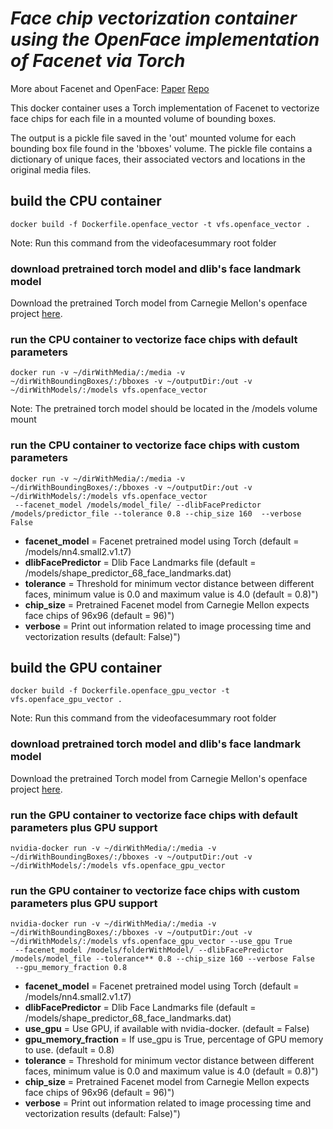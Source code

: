 # *Face chip vectorization container using the OpenFace implementation of Facenet via Torch*
More about Facenet and OpenFace: 
[Paper](https://arxiv.org/pdf/1503.03832.pdf)
[Repo](https://github.com/cmusatyalab/openface)

This docker container uses a Torch implementation of Facenet to vectorize face chips for each file in a mounted volume of bounding boxes.  

The output is a pickle file saved in the 'out' mounted volume for each bounding box file found in the 'bboxes' volume. The pickle file contains a dictionary of unique faces, their associated vectors and locations in the original media files.

## build the CPU container

```Shell
docker build -f Dockerfile.openface_vector -t vfs.openface_vector .
```

Note: Run this command from the videofacesummary root folder

### download pretrained torch model and dlib's face landmark model

Download the pretrained Torch model from Carnegie Mellon's openface project [here](https://storage.cmusatyalab.org/openface-models/nn4.small2.v1.t7). 

### run the CPU container to vectorize face chips with default parameters

```Shell
docker run -v ~/dirWithMedia/:/media -v ~/dirWithBoundingBoxes/:/bboxes -v ~/outputDir:/out -v ~/dirWithModels/:/models vfs.openface_vector 
```

Note: The pretrained torch model should be located in the /models volume mount

### run the CPU container to vectorize face chips with custom parameters

```Shell
docker run -v ~/dirWithMedia/:/media -v ~/dirWithBoundingBoxes/:/bboxes -v ~/outputDir:/out -v ~/dirWithModels/:/models vfs.openface_vector  
 --facenet_model /models/model_file/ --dlibFacePredictor /models/predictor_file --tolerance 0.8 --chip_size 160  --verbose False
```

  * **facenet_model** = Facenet pretrained model using Torch (default = /models/nn4.small2.v1.t7)
  * **dlibFacePredictor** = Dlib Face Landmarks file (default = /models/shape_predictor_68_face_landmarks.dat)
  * **tolerance** = Threshold for minimum vector distance between different faces, minimum value is 0.0 and maximum value is 4.0 (default = 0.8)")
  * **chip_size** = Pretrained Facenet model from Carnegie Mellon expects face chips of 96x96 (default = 96)")
  * **verbose** = Print out information related to image processing time and vectorization results (default: False)")


## build the GPU container

```Shell
docker build -f Dockerfile.openface_gpu_vector -t vfs.openface_gpu_vector .
```

Note: Run this command from the videofacesummary root folder

### download pretrained torch model and dlib's face landmark model

Download the pretrained Torch model from Carnegie Mellon's openface project [here](https://storage.cmusatyalab.org/openface-models/nn4.small2.v1.t7). 

### run the GPU container to vectorize face chips with default parameters plus GPU support

```Shell
nvidia-docker run -v ~/dirWithMedia/:/media -v ~/dirWithBoundingBoxes/:/bboxes -v ~/outputDir:/out -v ~/dirWithModels/:/models vfs.openface_gpu_vector 
```

### run the GPU container to vectorize face chips with custom parameters plus GPU support
```Shell
nvidia-docker run -v ~/dirWithMedia/:/media -v ~/dirWithBoundingBoxes/:/bboxes -v ~/outputDir:/out -v ~/dirWithModels/:/models vfs.openface_gpu_vector --use_gpu True
 --facenet_model /models/folderWithModel/ --dlibFacePredictor /models/model_file --tolerance** 0.8 --chip_size 160 --verbose False
 --gpu_memory_fraction 0.8  
```

  * **facenet_model** = Facenet pretrained model using Torch (default = /models/nn4.small2.v1.t7)
  * **dlibFacePredictor** = Dlib Face Landmarks file (default = /models/shape_predictor_68_face_landmarks.dat)
  * **use_gpu** = Use GPU, if available with nvidia-docker. (default = False)    
  * **gpu_memory_fraction** = If use_gpu is True, percentage of GPU memory to use. (default = 0.8)
  * **tolerance** = Threshold for minimum vector distance between different faces, minimum value is 0.0 and maximum value is 4.0 (default = 0.8)")
  * **chip_size** = Pretrained Facenet model from Carnegie Mellon expects face chips of 96x96 (default = 96)")
  * **verbose** = Print out information related to image processing time and vectorization results (default: False)")

